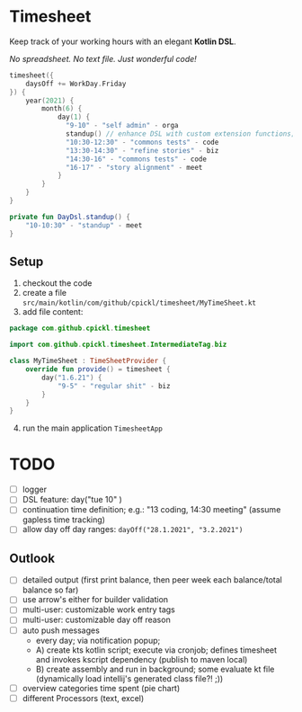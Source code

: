 # Timesheet

Keep track of your working hours with an elegant **Kotlin DSL**.

*No spreadsheet. No text file. Just wonderful code!*

```kotlin
timesheet({
    daysOff += WorkDay.Friday
}) {
    year(2021) {
        month(6) {
            day(1) {
              "9-10" - "self admin" - orga
              standup() // enhance DSL with custom extension functions; enjoy the full power of code!
              "10:30-12:30" - "commons tests" - code
              "13:30-14:30" - "refine stories" - biz
              "14:30-16" - "commons tests" - code
              "16-17" - "story alignment" - meet
            }
        }
    }
}

private fun DayDsl.standup() {
    "10-10:30" - "standup" - meet
}
```

## Setup

1. checkout the code
1. create a file `src/main/kotlin/com/github/cpickl/timesheet/MyTimeSheet.kt`
1. add file content:

```kotlin
package com.github.cpickl.timesheet

import com.github.cpickl.timesheet.IntermediateTag.biz

class MyTimeSheet : TimeSheetProvider {
    override fun provide() = timesheet {
        day("1.6.21") {
            "9-5" - "regular shit" - biz
        }
    }
}
```

4. run the main application `TimesheetApp`

# TODO

* [ ] logger
* [ ] DSL feature:  day("tue 10" )
* [ ] continuation time definition; e.g.: "13 coding, 14:30 meeting" (assume gapless time tracking)
* [ ] allow day off day ranges: `dayOff("28.1.2021", "3.2.2021")`

## Outlook

* [ ] detailed output (first print balance, then peer week each balance/total balance so far)
* [ ] use arrow's either for builder validation
* [ ] multi-user: customizable work entry tags
* [ ] multi-user: customizable day off reason
* [ ] auto push messages
    * every day; via notification popup;
    * A) create kts kotlin script; execute via cronjob; defines timesheet and invokes kscript dependency (publish to maven local)
    * B) create assembly and run in background; some evaluate kt file (dynamically load intellij's generated class file?! ;))
* [ ] overview categories time spent (pie chart)
* [ ] different Processors (text, excel)
